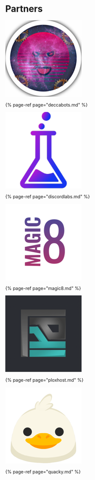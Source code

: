 # Partners

![](../../.gitbook/assets/decca.png)

{% page-ref page="deccabots.md" %}

![](../../.gitbook/assets/discordlabs.png)

{% page-ref page="discordlabs.md" %}

![](../../.gitbook/assets/240magic8.png)

{% page-ref page="magic8.md" %}

![](../../.gitbook/assets/ploxhost.png)

{% page-ref page="ploxhost.md" %}

![](../../.gitbook/assets/quacky.png)

{% page-ref page="quacky.md" %}

